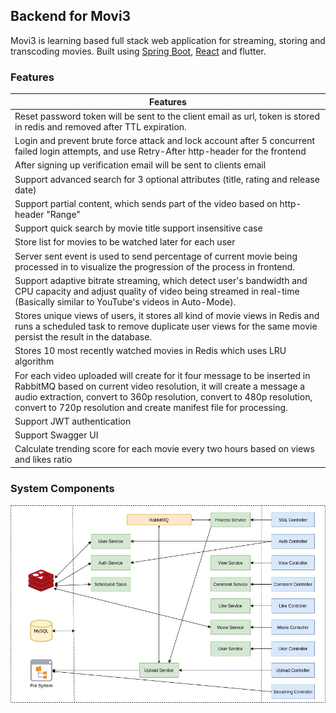 ## Backend for Movi3

Movi3 is learning based full stack web application for streaming, storing and transcoding movies. Built using [Spring Boot](https://github.com/YasserYka/Movi3), [React](https://github.com/YasserYka/Movi3-React) and flutter.

### Features
| Features |
|-|
| Reset password token will be sent to the client email as url, token is stored in redis and removed after TTL expiration. |
| Login and prevent brute force attack and lock account after 5 concurrent failed login attempts, and use Retry-After http-header for the frontend |
| After signing up verification email will be sent to clients email |
| Support advanced search for 3 optional attributes (title, rating and release date) |
| Support partial content, which sends part of the video based on http-header "Range" |
| Support quick search by movie title support insensitive case |
| Store list for movies to be watched later for each user |
| Server sent event is used to send percentage of current movie being processed in to visualize the progression of the process in frontend. |
| Support adaptive bitrate streaming, which detect user's bandwidth and CPU capacity and adjust quality of video being streamed in real-time (Basically similar to YouTube's videos in Auto-Mode). |
| Stores unique views of users, it stores all kind of movie views in Redis and runs a scheduled task to remove duplicate user views for the same movie persist the result in the database. |
| Stores 10 most recently watched movies in Redis which uses LRU algorithm |
| For each video uploaded will create for it four message to be inserted in RabbitMQ based on current video resolution, it will create a message a audio extraction, convert to 360p resolution, convert to 480p resolution, convert to 720p resolution and create manifest file for processing. |
| Support JWT authentication |
| Support Swagger UI |
| Calculate trending score for each movie every two hours based on views and likes ratio |

### System Components

![plot](./systemcomponents.jpg)
